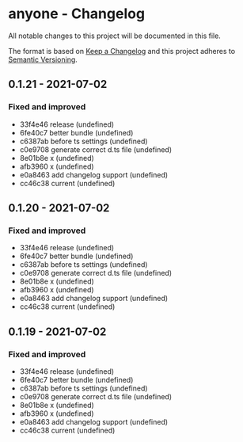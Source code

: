 # anyone - Changelog

All notable changes to this project will be documented in this file.

The format is based on [Keep a Changelog](http://keepachangelog.com/en/1.0.0/) and this project adheres to [Semantic Versioning](http://semver.org/spec/v2.0.0.html).

## 0.1.21 - 2021-07-02
### Fixed and improved
- 33f4e46  release (undefined)
- 6fe40c7  better bundle (undefined)
- c6387ab  before ts settings (undefined)
- c0e9708  generate correct d.ts file (undefined)
- 8e01b8e  x (undefined)
- afb3960  x (undefined)
- e0a8463  add changelog support (undefined)
- cc46c38  current (undefined)

## 0.1.20 - 2021-07-02
### Fixed and improved
- 33f4e46  release (undefined)
- 6fe40c7  better bundle (undefined)
- c6387ab  before ts settings (undefined)
- c0e9708  generate correct d.ts file (undefined)
- 8e01b8e  x (undefined)
- afb3960  x (undefined)
- e0a8463  add changelog support (undefined)
- cc46c38  current (undefined)

## 0.1.19 - 2021-07-02
### Fixed and improved
- 33f4e46  release (undefined)
- 6fe40c7  better bundle (undefined)
- c6387ab  before ts settings (undefined)
- c0e9708  generate correct d.ts file (undefined)
- 8e01b8e  x (undefined)
- afb3960  x (undefined)
- e0a8463  add changelog support (undefined)
- cc46c38  current (undefined)
